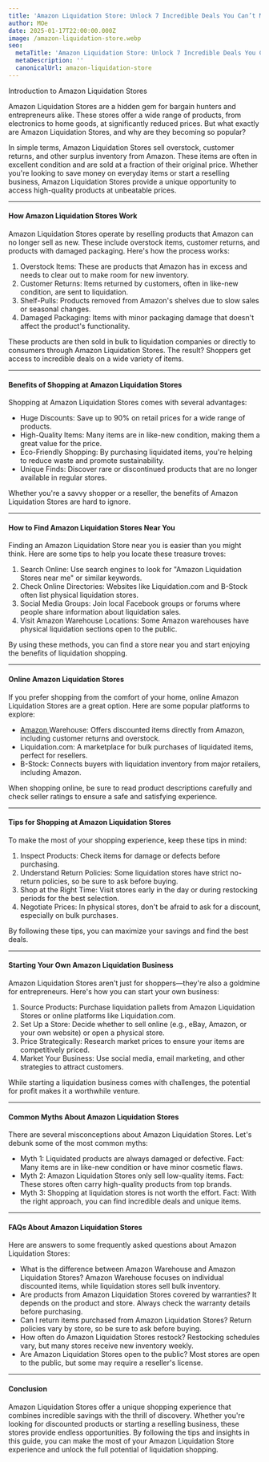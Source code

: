 ```yaml
---
title: 'Amazon Liquidation Store: Unlock 7 Incredible Deals You Can’t Miss Today!'
author: MOe
date: 2025-01-17T22:00:00.000Z
image: /amazon-liquidation-store.webp
seo:
  metaTitle: 'Amazon Liquidation Store: Unlock 7 Incredible Deals You Can’t Miss Today!'
  metaDescription: ''
  canonicalUrl: amazon-liquidation-store
---
```


Introduction to Amazon Liquidation Stores

Amazon Liquidation Stores are a hidden gem for bargain hunters and entrepreneurs alike. These stores offer a wide range of products, from electronics to home goods, at significantly reduced prices. But what exactly are Amazon Liquidation Stores, and why are they becoming so popular?

In simple terms, Amazon Liquidation Stores sell overstock, customer returns, and other surplus inventory from Amazon. These items are often in excellent condition and are sold at a fraction of their original price. Whether you're looking to save money on everyday items or start a reselling business, Amazon Liquidation Stores provide a unique opportunity to access high-quality products at unbeatable prices.

***

#### How Amazon Liquidation Stores Work

Amazon Liquidation Stores operate by reselling products that Amazon can no longer sell as new. These include overstock items, customer returns, and products with damaged packaging. Here's how the process works:

1. Overstock Items: These are products that Amazon has in excess and needs to clear out to make room for new inventory.
2. Customer Returns: Items returned by customers, often in like-new condition, are sent to liquidation.
3. Shelf-Pulls: Products removed from Amazon's shelves due to slow sales or seasonal changes.
4. Damaged Packaging: Items with minor packaging damage that doesn't affect the product's functionality.

These products are then sold in bulk to liquidation companies or directly to consumers through Amazon Liquidation Stores. The result? Shoppers get access to incredible deals on a wide variety of items.

***

#### Benefits of Shopping at Amazon Liquidation Stores

Shopping at Amazon Liquidation Stores comes with several advantages:

* Huge Discounts: Save up to 90% on retail prices for a wide range of products.
* High-Quality Items: Many items are in like-new condition, making them a great value for the price.
* Eco-Friendly Shopping: By purchasing liquidated items, you're helping to reduce waste and promote sustainability.
* Unique Finds: Discover rare or discontinued products that are no longer available in regular stores.

Whether you're a savvy shopper or a reseller, the benefits of Amazon Liquidation Stores are hard to ignore.

***

#### How to Find Amazon Liquidation Stores Near You

Finding an Amazon Liquidation Store near you is easier than you might think. Here are some tips to help you locate these treasure troves:

1. Search Online: Use search engines to look for "Amazon Liquidation Stores near me" or similar keywords.
2. Check Online Directories: Websites like Liquidation.com and B-Stock often list physical liquidation stores.
3. Social Media Groups: Join local Facebook groups or forums where people share information about liquidation sales.
4. Visit Amazon Warehouse Locations: Some Amazon warehouses have physical liquidation sections open to the public.

By using these methods, you can find a store near you and start enjoying the benefits of liquidation shopping.

***

#### Online Amazon Liquidation Stores

If you prefer shopping from the comfort of your home, online Amazon Liquidation Stores are a great option. Here are some popular platforms to explore:

* [Amazon ](/amazon-bin-store-near-me)Warehouse: Offers discounted items directly from Amazon, including customer returns and overstock.
* Liquidation.com: A marketplace for bulk purchases of liquidated items, perfect for resellers.
* B-Stock: Connects buyers with liquidation inventory from major retailers, including Amazon.

When shopping online, be sure to read product descriptions carefully and check seller ratings to ensure a safe and satisfying experience.

***

#### Tips for Shopping at Amazon Liquidation Stores

To make the most of your shopping experience, keep these tips in mind:

1. Inspect Products: Check items for damage or defects before purchasing.
2. Understand Return Policies: Some liquidation stores have strict no-return policies, so be sure to ask before buying.
3. Shop at the Right Time: Visit stores early in the day or during restocking periods for the best selection.
4. Negotiate Prices: In physical stores, don't be afraid to ask for a discount, especially on bulk purchases.

By following these tips, you can maximize your savings and find the best deals.

***

#### Starting Your Own Amazon Liquidation Business

Amazon Liquidation Stores aren't just for shoppers—they're also a goldmine for entrepreneurs. Here's how you can start your own business:

1. Source Products: Purchase liquidation pallets from Amazon Liquidation Stores or online platforms like Liquidation.com.
2. Set Up a Store: Decide whether to sell online (e.g., eBay, Amazon, or your own website) or open a physical store.
3. Price Strategically: Research market prices to ensure your items are competitively priced.
4. Market Your Business: Use social media, email marketing, and other strategies to attract customers.

While starting a liquidation business comes with challenges, the potential for profit makes it a worthwhile venture.

***

#### Common Myths About Amazon Liquidation Stores

There are several misconceptions about Amazon Liquidation Stores. Let's debunk some of the most common myths:

* Myth 1: Liquidated products are always damaged or defective.
  Fact: Many items are in like-new condition or have minor cosmetic flaws.
* Myth 2: Amazon Liquidation Stores only sell low-quality items.
  Fact: These stores often carry high-quality products from top brands.
* Myth 3: Shopping at liquidation stores is not worth the effort.
  Fact: With the right approach, you can find incredible deals and unique items.

***

#### FAQs About Amazon Liquidation Stores

Here are answers to some frequently asked questions about Amazon Liquidation Stores:

* What is the difference between Amazon Warehouse and Amazon Liquidation Stores?
  Amazon Warehouse focuses on individual discounted items, while liquidation stores sell bulk inventory.
* Are products from Amazon Liquidation Stores covered by warranties?
  It depends on the product and store. Always check the warranty details before purchasing.
* Can I return items purchased from Amazon Liquidation Stores?
  Return policies vary by store, so be sure to ask before buying.
* How often do Amazon Liquidation Stores restock?
  Restocking schedules vary, but many stores receive new inventory weekly.
* Are Amazon Liquidation Stores open to the public?
  Most stores are open to the public, but some may require a reseller's license.

***

#### Conclusion

Amazon Liquidation Stores offer a unique shopping experience that combines incredible savings with the thrill of discovery. Whether you're looking for discounted products or starting a reselling business, these stores provide endless opportunities. By following the tips and insights in this guide, you can make the most of your Amazon Liquidation Store experience and unlock the full potential of liquidation shopping.
